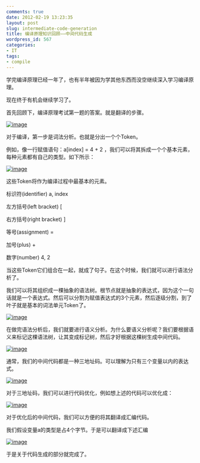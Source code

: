 ```yaml
---
comments: true
date: 2012-02-19 13:23:35
layout: post
slug: intermediate-code-generation
title: 编译原理知识回顾——中间代码生成
wordpress_id: 567
categories:
- IT
tags:
- compile
---
```


学完编译原理已经一年了，也有半年被因为学其他东西而没空继续深入学习编译原理。

 

现在终于有机会继续学习了。

 

首先回顾下，编译原理考试第一题的答案。就是翻译的步骤。

 

[![image](http://everet.org/wp-content/uploads/2012/02/image_thumb4.png)](http://everet.org/wp-content/uploads/2012/02/image4.png)

<!-- more -->

对于编译，第一步是词法分析。也就是分出一个个Token。

 

例如，像一行赋值语句：a[index] = 4 + 2 ，我们可以将其拆成一个个基本元素，每种元素都有自己的类型。如下所示：

 

[![image](http://everet.org/wp-content/uploads/2012/02/image_thumb5.png)](http://everet.org/wp-content/uploads/2012/02/image5.png)


这些Token将作为编译过程中最基本的元素。
      
标识符(identifier) a, index
      
左方括号(left bracket) [
          
右方括号(right bracket) ] 
      
等号(assignment) =
          
加号(plus) + 
      
数字(number) 4, 2

当这些Token它们组合在一起，就成了句子。在这个时候，我们就可以进行语法分析了。
 

我们可以将其组织成一棵抽象的语法树。根节点就是抽象的表达式，因为这个一句话就是一个表达式。然后可以分割为赋值表达式的3个元素，然后逐级分割，到了叶子就是基本的词法单元Token了。

 

[![image](http://everet.org/wp-content/uploads/2012/02/image_thumb6.png)](http://everet.org/wp-content/uploads/2012/02/image6.png)

 

在做完语法分析后，我们就要进行语义分析。为什么要语义分析呢？我们要根据语义来标记这棵语法树，让其变成标记树，然后才好根据这棵树生成中间代码。

 

[![image](http://everet.org/wp-content/uploads/2012/02/image_thumb7.png)](http://everet.org/wp-content/uploads/2012/02/image7.png)

 

通常，我们的中间代码都是一种三地址码。可以理解为只有三个变量以内的表达式。

 

[![image](http://everet.org/wp-content/uploads/2012/02/image_thumb8.png)](http://everet.org/wp-content/uploads/2012/02/image8.png)

 

对于三地址码，我们可以进行代码优化，例如想上述的代码可以优化成：

 

[![image](http://everet.org/wp-content/uploads/2012/02/image_thumb9.png)](http://everet.org/wp-content/uploads/2012/02/image9.png)

 

对于优化后的中间代码，我们可以方便的将其翻译成汇编代码。

 

我们假设变量a的类型是占4个字节。于是可以翻译成下述汇编

 

[![image](http://everet.org/wp-content/uploads/2012/02/image_thumb10.png)](http://everet.org/wp-content/uploads/2012/02/image10.png)

 

于是关于代码生成的部分就完成了。
